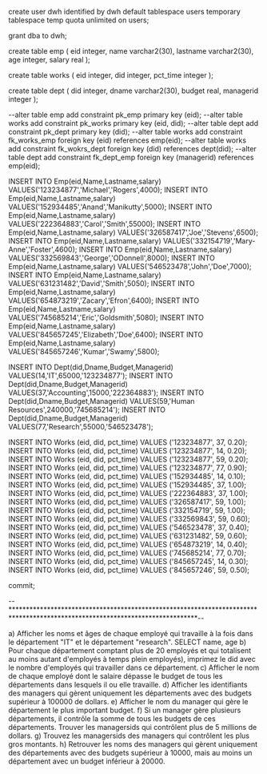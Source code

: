 create user dwh identified by dwh
default tablespace users temporary tablespace temp
quota unlimited on users;

grant dba to dwh;

create table emp (
  eid      integer,
  name     varchar2(30),
  lastname varchar2(30),
  age      integer,
  salary   real
);


create table works (
  eid      integer,
  did      integer,
  pct_time integer
);


create table dept (
  did       integer,
  dname     varchar2(30),
  budget    real,
  managerid integer
);


--alter table emp add constraint pk_emp primary key (eid);
--alter table works add constraint pk_works primary key (eid, did);
--alter table dept add constraint pk_dept primary key (did);
--alter table works add constraint fk_works_emp foreign key (eid) references emp(eid);
--alter table works add constraint fk_wokrs_dept foreign key (did) references dept(did);
--alter table dept add constraint fk_dept_emp foreign key (managerid) references emp(eid);

INSERT INTO Emp(eid,Name,Lastname,salary) VALUES('123234877','Michael','Rogers',4000);
INSERT INTO Emp(eid,Name,Lastname,salary) VALUES('152934485','Anand','Manikutty',5000);
INSERT INTO Emp(eid,Name,Lastname,salary) VALUES('222364883','Carol','Smith',55000);
INSERT INTO Emp(eid,Name,Lastname,salary) VALUES('326587417','Joe','Stevens',6500);
INSERT INTO Emp(eid,Name,Lastname,salary) VALUES('332154719','Mary-Anne','Foster',4600);
INSERT INTO Emp(eid,Name,Lastname,salary) VALUES('332569843','George','ODonnell',8000);
INSERT INTO Emp(eid,Name,Lastname,salary) VALUES('546523478','John','Doe',7000);
INSERT INTO Emp(eid,Name,Lastname,salary) VALUES('631231482','David','Smith',5050);
INSERT INTO Emp(eid,Name,Lastname,salary) VALUES('654873219','Zacary','Efron',6400);
INSERT INTO Emp(eid,Name,Lastname,salary) VALUES('745685214','Eric','Goldsmith',5080);
INSERT INTO Emp(eid,Name,Lastname,salary) VALUES('845657245','Elizabeth','Doe',6400);
INSERT INTO Emp(eid,Name,Lastname,salary) VALUES('845657246','Kumar','Swamy',5800);

INSERT INTO Dept(did,Dname,Budget,Managerid) VALUES(14,'IT',65000,'123234877');
INSERT INTO Dept(did,Dname,Budget,Managerid) VALUES(37,'Accounting',15000,'222364883');
INSERT INTO Dept(did,Dname,Budget,Managerid) VALUES(59,'Human Resources',240000,'745685214');
INSERT INTO Dept(did,Dname,Budget,Managerid) VALUES(77,'Research',55000,'546523478');

INSERT INTO Works (eid, did, pct_time) VALUES ('123234877', 37, 0.20); 
INSERT INTO Works (eid, did, pct_time) VALUES ('123234877', 14, 0.20); 
INSERT INTO Works (eid, did, pct_time) VALUES ('123234877', 59, 0.20); 
INSERT INTO Works (eid, did, pct_time) VALUES ('123234877', 77, 0.90); 
INSERT INTO Works (eid, did, pct_time) VALUES ('152934485', 14, 0.10); 
INSERT INTO Works (eid, did, pct_time) VALUES ('152934485', 37, 1.00); 
INSERT INTO Works (eid, did, pct_time) VALUES ('222364883', 37, 1.00); 
INSERT INTO Works (eid, did, pct_time) VALUES ('326587417', 59, 1.00); 
INSERT INTO Works (eid, did, pct_time) VALUES ('332154719', 59, 1.00); 
INSERT INTO Works (eid, did, pct_time) VALUES ('332569843', 59, 0.60); 
INSERT INTO Works (eid, did, pct_time) VALUES ('546523478', 37, 0.40); 
INSERT INTO Works (eid, did, pct_time) VALUES ('631231482', 59, 0.60); 
INSERT INTO Works (eid, did, pct_time) VALUES ('654873219', 14, 0.40); 
INSERT INTO Works (eid, did, pct_time) VALUES ('745685214', 77, 0.70); 
INSERT INTO Works (eid, did, pct_time) VALUES ('845657245', 14, 0.30); 
INSERT INTO Works (eid, did, pct_time) VALUES ('845657246', 59, 0.50);

commit;


--*****************************************************************************************************************************--

a) Afficher les noms et âges de chaque employé qui travaille à la fois dans le département "IT" et le département "research".
SELECT name, age
b) Pour chaque département comptant plus de 20 employés et qui totalisent au moins autant d'employés à temps plein
employés), imprimez le did avec le nombre d'employés qui
travailler dans ce département.
c) Afficher le nom de chaque employé dont le salaire dépasse le budget de tous les départements dans lesquels il ou elle travaille.
d) Afficher les identifiants des managers qui gèrent uniquement les départements avec des budgets
supérieur à 100000 de dollars.
e) Afficher le nom du manager qui gère le département le plus important budget.
f) Si un manager gère plusieurs départements, il contrôle la somme
de tous les budgets de ces départements.
Trouver les managersids qui contrôlent plus de 5 millions de dollars.
g) Trouvez les managersids des managers qui contrôlent les plus gros montants.
h) Retrouver les noms des managers qui gèrent uniquement des départements avec des budgets
supérieur à 10000, mais au moins un département avec un budget inférieur à 20000.
